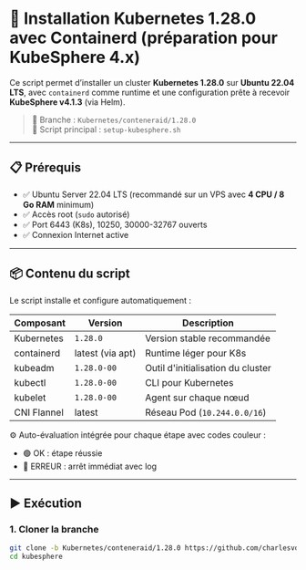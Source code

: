 # 🚀 Installation Kubernetes 1.28.0 avec Containerd (préparation pour KubeSphere 4.x)

Ce script permet d’installer un cluster **Kubernetes 1.28.0** sur **Ubuntu 22.04 LTS**, avec `containerd` comme runtime et une configuration prête à recevoir **KubeSphere v4.1.3** (via Helm).

> 🔧 Branche : `Kubernetes/conteneraid/1.28.0`  
> 📄 Script principal : `setup-kubesphere.sh`

---

## 📋 Prérequis

- ✅ Ubuntu Server 22.04 LTS (recommandé sur un VPS avec **4 CPU / 8 Go RAM** minimum)
- ✅ Accès root (`sudo` autorisé)
- ✅ Port 6443 (K8s), 10250, 30000-32767 ouverts
- ✅ Connexion Internet active

---

## 📦 Contenu du script

Le script installe et configure automatiquement :

| Composant     | Version         | Description                          |
|---------------|-----------------|--------------------------------------|
| Kubernetes    | `1.28.0`        | Version stable recommandée           |
| containerd    | latest (via apt)| Runtime léger pour K8s               |
| kubeadm       | `1.28.0-00`     | Outil d'initialisation du cluster    |
| kubectl       | `1.28.0-00`     | CLI pour Kubernetes                  |
| kubelet       | `1.28.0-00`     | Agent sur chaque nœud                |
| CNI Flannel   | latest          | Réseau Pod (`10.244.0.0/16`)         |

⚙️ Auto-évaluation intégrée pour chaque étape avec codes couleur :
- 🟢 OK : étape réussie
- 🔴 ERREUR : arrêt immédiat avec log

---

## ▶️ Exécution

### 1. Cloner la branche

```bash
git clone -b Kubernetes/conteneraid/1.28.0 https://github.com/charlesvdd/kubesphere.git
cd kubesphere
